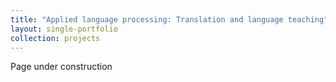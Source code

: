 ```yaml
---
title: "Applied language processing: Translation and language teaching"
layout: single-portfolio
collection: projects
---
```


Page under construction
